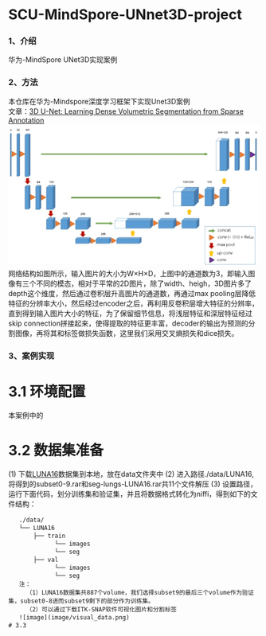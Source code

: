 # SCU-MindSpore-UNnet3D-project

### 1、介绍

华为-MindSpore UNet3D实现案例

### 2、方法

本仓库在华为-Mindspore深度学习框架下实现Unet3D案例  
文章：[3D U-Net: Learning Dense Volumetric Segmentation from Sparse Annotation](https://lmb.informatik.uni-freiburg.de/Publications/2016/CABR16/cicek16miccai.pdf)
![image](image/framework.jpg)
网络结构如图所示，输入图片的大小为W×H×D，上图中的通道数为3，即输入图像有三个不同的模态，相对于平常的2D图片，除了width、heigh，3D图片多了depth这个维度，然后通过卷积层升高图片的通道数，再通过max pooling层降低特征的分辨率大小，然后经过encoder之后，再利用反卷积层增大特征的分辨率，直到得到输入图片大小的特征，为了保留细节信息，将浅层特征和深层特征经过skip connection拼接起来，使得提取的特征更丰富，decoder的输出为预测的分割图像，再将其和标签做损失函数，这里我们采用交叉熵损失和dice损失。

### 3、案例实现
# 3.1 环境配置
   本案例中的
# 3.2 数据集准备
   (1) 下载[LUNA16](https://luna16.grand-challenge.org/)数据集到本地，放在data文件夹中
   (2) 进入路径./data/LUNA16, 将得到的subset0-9.rar和seg-lungs-LUNA16.rar共11个文件解压
   (3) 设置路径，运行下面代码，划分训练集和验证集，并且将数据格式转化为niffi，得到如下的文件结构：
   ```
      ./data/
      └── LUNA16
          ├── train
                └── images
                └── seg
          ├── val
                └── images
                └── seg
      注：
        （1）LUNA16数据集共887个volume，我们选择subset9的最后三个volume作为验证集，subset0-8进而subset9剩下的部分作为训练集。
        （2）可以通过下载ITK-SNAP软件可视化图片和分割标签
      ![image](image/visual_data.png)
# 3.3 
